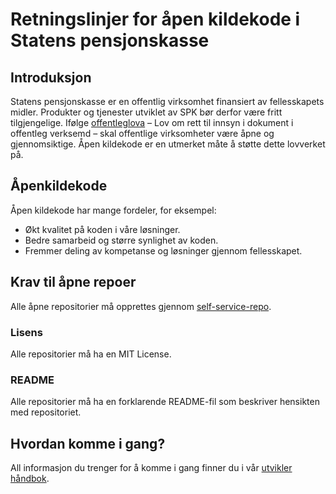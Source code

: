 # Retningslinjer for åpen kildekode i Statens pensjonskasse

## Introduksjon

Statens pensjonskasse er en offentlig virksomhet finansiert av fellesskapets midler.
Produkter og tjenester utviklet av SPK bør derfor være fritt tilgjengelige. Ifølge [offentleglova](https://lovdata.no/dokument/NL/lov/2006-05-19-16) – Lov om rett til innsyn i dokument i offentleg verksemd – skal offentlige virksomheter være åpne og gjennomsiktige. Åpen kildekode er en utmerket måte å støtte dette lovverket på.

## Åpenkildekode

Åpen kildekode har mange fordeler, for eksempel:

- Økt kvalitet på koden i våre løsninger.
- Bedre samarbeid og større synlighet av koden.
- Fremmer deling av kompetanse og løsninger gjennom fellesskapet.

## Krav til åpne repoer

Alle åpne repositorier må opprettes gjennom [self-service-repo](https://github.com/statens-pensjonskasse/self-service-repo).

### Lisens

Alle repositorier må ha en MIT License.

### README

Alle repositorier må ha en forklarende README-fil som beskriver hensikten med repositoriet.

## Hvordan komme i gang?

All informasjon du trenger for å komme i gang finner du i vår [utvikler håndbok](https://handbok.utv.spk.no/plattform/github/).
